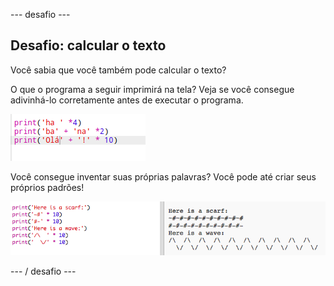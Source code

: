 \--- desafio \---

## Desafio: calcular o texto

Você sabia que você também pode calcular o texto?

O que o programa a seguir imprimirá na tela? Veja se você consegue adivinhá-lo corretamente antes de executar o programa.

![captura de tela](images/me-text-calc.png)

Você consegue inventar suas próprias palavras? Você pode até criar seus próprios padrões!

![captura de tela](images/me-patterns.png)

\--- / desafio \---